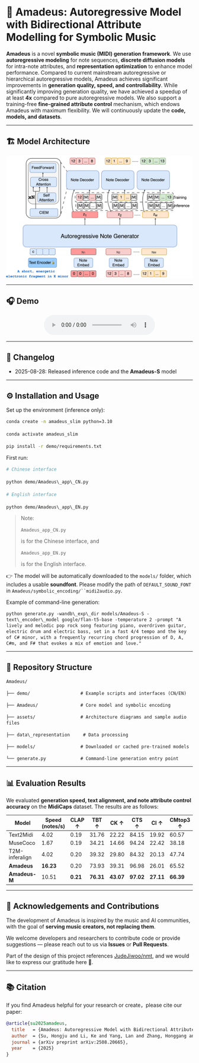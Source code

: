 # 🎵 Amadeus: Autoregressive Model with Bidirectional Attribute Modelling for Symbolic Music

**Amadeus** is a novel **symbolic music (MIDI) generation framework**. We use **autoregressive modeling** for note sequences, **discrete diffusion models** for intra-note attributes, and **representation optimization** to enhance model performance. Compared to current mainstream autoregressive or hierarchical autoregressive models, Amadeus achieves significant improvements in **generation quality, speed, and controllability**. While significantly improving generation quality, we have achieved a speedup of at least **4x** compared to pure autoregressive models. We also support a training-free **fine-grained attribute control** mechanism, which endows Amadeus with maximum flexibility. We will continuously update the **code, models, and datasets**.



***

## 🏗️ Model Architecture
<p align="center">
  <img src="assets/amadeus-framwork.drawio.png" alt="Amadeus architecture" width="600">
</p>


***

## 🎧 Demo

<p align="center">
  <audio controls>
    <source src="assets/exp_amadeus.mp3" type="audio/mpeg">
    Your browser does not support the audio element.
  </audio>
</p>



***

## 📅 Changelog



*   2025-08-28: Released inference code and the **Amadeus-S** model



***

## ⚙️ Installation and Usage

Set up the environment (inference only):



```bash
conda create -n amadeus_slim python=3.10

conda activate amadeus_slim

pip install -r demo/requirements.txt
```

First run:



```bash
# Chinese interface

python demo/Amadeus\_app\_CN.py

# English interface

python demo/Amadeus\_app\_EN.py
```

> Note: 
>
> `Amadeus_app_CN.py`
>
>  is for the Chinese interface, and 
>
> `Amadeus_app_EN.py`
>
>  is for the English interface.

👉 The model will be automatically downloaded to the `models/` folder, which includes a usable **soundfont**. Please modify the path of `DEFAULT_SOUND_FONT` in `Amadeus/symbolic_encoding/``midi2audio.py`.

Example of command-line generation:



```
python generate.py -wandb\_exp\_dir models/Amadeus-S -text\_encoder\_model google/flan-t5-base -temperature 2 -prompt "A lively and melodic pop rock song featuring piano, overdriven guitar, electric drum and electric bass, set in a fast 4/4 tempo and the key of C# minor, with a frequently recurring chord progression of D, A, C#m, and F# that evokes a mix of emotion and love."
```



***

## 📂 Repository Structure



```
Amadeus/

├── demo/                   # Example scripts and interfaces (CN/EN)

├── Amadeus/                # Core model and symbolic encoding

├── assets/                 # Architecture diagrams and sample audio files

├── data\_representation     # Data processing

├── models/                 # Downloaded or cached pre-trained models

└── generate.py             # Command-line generation entry point
```



***

## 📊 Evaluation Results

We evaluated **generation speed, text alignment, and note attribute control accuracy** on the **MidiCaps** dataset. The results are as follows:



| Model          | Speed (notes/s) | CLAP ↑   | TBT ↑     | CK ↑      | CTS ↑     | CI ↑      | CMtop3 ↑  |
| -------------- | --------------- | -------- | --------- | --------- | --------- | --------- | --------- |
| Text2Midi      | 4.02            | 0.19     | 31.76     | 22.22     | 84.15     | 19.92     | 60.57     |
| MuseCoco       | 1.67            | 0.19     | 34.21     | 14.66     | 94.24     | 22.42     | 38.18     |
| T2M-inferalign | 4.02            | 0.20     | 39.32     | 29.80     | 84.32     | 20.13     | 47.74     |
| **Amadeus**    | **16.23**       | 0.20     | 73.93     | 39.31     | 96.98     | 26.01     | 65.52     |
| **Amadeus-M**  | 10.51           | **0.21** | **76.31** | **43.07** | **97.02** | **27.11** | **66.39** |



***

## 🤝 Acknowledgements and Contributions

The development of Amadeus is inspired by the music and AI communities, with the goal of **serving music creators, not replacing them**.

We welcome developers and researchers to contribute code or provide suggestions — please reach out to us via **Issues** or **Pull Requests**.

Part of the design of this project references [JudeJiwoo/nmt](https://github.com/JudeJiwoo/nmt), and we would like to express our gratitude here 🙏.



***

## 📚 Citation

If you find Amadeus helpful for your research or create，please cite our paper:



```bibtex
@article{su2025amadeus,
  title   = {Amadeus: Autoregressive Model with Bidirectional Attribute Modelling for Symbolic Music},
  author  = {Su, Hongju and Li, Ke and Yang, Lan and Zhang, Honggang and Song, Yi-Zhe},
  journal = {arXiv preprint arXiv:2508.20665},
  year    = {2025}
}